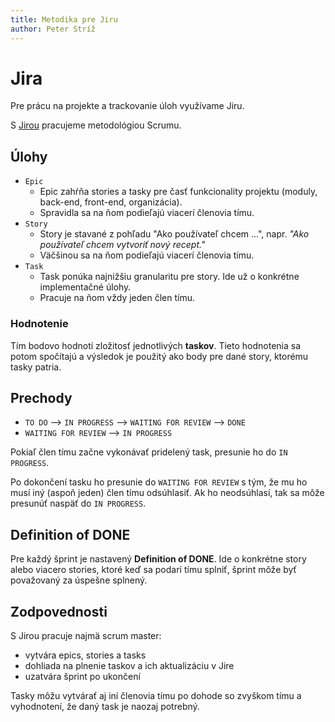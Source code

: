 ```yaml
---
title: Metodika pre Jiru
author: Peter Stríž
---
```


# Jira

Pre prácu na projekte a trackovanie úloh využívame Jiru.

S [Jirou](https://smartbrew.atlassian.net/jira/software/projects/SB/boards/1) pracujeme metodológiou Scrumu.

## Úlohy

- `Epic`
  - Epic zahŕňa stories a tasky pre časť funkcionality projektu (moduly, back-end, front-end, organizácia).
  - Spravidla sa na ňom podieľajú viacerí členovia tímu.
- `Story`
  - Story je stavané z pohľadu "Ako používateľ chcem ...", napr. _"Ako používateľ chcem vytvoriť nový recept."_
  - Väčšinou sa na ňom podieľajú viacerí členovia tímu.
- `Task`
  - Task ponúka najnižšiu granularitu pre story. Ide už o konkrétne implementačné úlohy.
  - Pracuje na ňom vždy jeden člen tímu.

### Hodnotenie

Tím bodovo hodnotí zložitosť jednotlivých **taskov**. Tieto hodnotenia sa potom spočítajú
a výsledok je použitý ako body pre dané story, ktorému tasky patria.

## Prechody

- `TO DO` --> `IN PROGRESS` --> `WAITING FOR REVIEW` --> `DONE`
- `WAITING FOR REVIEW` --> `IN PROGRESS`

Pokiaľ člen tímu začne vykonávať pridelený task, presunie ho do `IN PROGRESS`.

Po dokončení tasku ho presunie do `WAITING FOR REVIEW` s tým, že mu ho musí iný (aspoň jeden) člen tímu odsúhlasiť. Ak ho neodsúhlasí, tak sa môže presunúť naspäť do `IN PROGRESS`.

## Definition of DONE

Pre každý šprint je nastavený **Definition of DONE**. Ide o konkrétne story alebo viacero stories,
ktoré keď sa podarí tímu splniť, šprint môže byť považovaný za úspešne splnený.

## Zodpovednosti

S Jirou pracuje najmä scrum master:

- vytvára epics, stories a tasks
- dohliada na plnenie taskov a ich aktualizáciu v Jire
- uzatvára šprint po ukončení

Tasky môžu vytvárať aj iní členovia tímu po dohode so zvyškom tímu a vyhodnotení, že daný task je naozaj potrebný.
